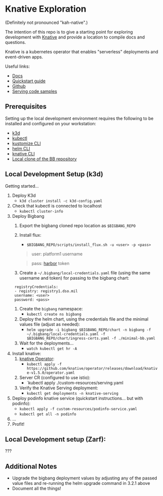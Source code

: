 # Knative Exploration
(Definitely not pronounced "kah-native".)

The intention of this repo is to give a starting point for exploring development with [Knative](https://knative.dev/docs/) and provide a location to compile docs and questions.

Knative is a kubernetes operator that enables "serverless" deployments and event-driven apps.

Useful links:
* [Docs](https://knative.dev/docs/)
* [Quickstart guide](https://knative.dev/docs/getting-started/quickstart-install/)
* [Github](https://github.com/knative/docs)
* [Serving code samples](https://knative.dev/docs/samples/serving/)

## Prerequisites
Setting up the local development environment requires the following to be installed and configured on your workstation:
* [k3d](https://k3d.io/v5.4.3/#installation)
* [kubectl](https://kubernetes.io/docs/tasks/tools/install-kubectl-macos/)
* [kustomize CLI](https://kubectl.docs.kubernetes.io/installation/kustomize/)
* [helm CLI](https://helm.sh/docs/intro/install/)
* [knative CLI](https://knative.dev/docs/getting-started/quickstart-install/)
* [Local clone of the BB repository](https://repo1.dso.mil/platform-one/big-bang/bigbang)

## Local Development Setup (k3d)
Getting started...
1. Deploy K3d
   * `k3d cluster install -c k3d-config.yaml`
1. Check that kubectl is connected to localhost
   * `kubectl cluster-info`
1. Deploy Bigbang
   1. Export the bigbang cloned repo location as `$BIGBANG_REPO`
   2. Install flux:
      * `$BIGBANG_REPO/scripts/install_flux.sh -u <user> -p <pass>`
      > user: platform1 username

      > pass: [harbor](https://registry1.dso.mil/harbor/projects) token
   3. Create a `~/.bigbang/local-credentials.yaml` file (using the same username and token) for passing to the bigbang chart:
   ```
    registryCredentials:
    - registry: registry1.dso.mil
    username: <user>
    password: <pass>
   ```
   1. Create the `bigbang` namespace:
      *  `kubectl create ns bigbang`
   2. Deploy the helm chart, using the credentials file and the minimal values file (adjust as needed):
      *  `helm upgrade -i bigbang $BIGBANG_REPO/chart -n bigbang -f ~/.bigbang/local-credentials.yaml -f $BIGBANG_REPO/chart/ingress-certs.yaml -f ./minimal-bb.yaml`
   3. Wait for the deployments...
      * `watch kubectl get hr -A`
2. Install knative:
   1. [knative Operator](https://knative.dev/docs/install/operator/knative-with-operators/):
      * `kubectl apply -f https://github.com/knative/operator/releases/download/knative-v1.5.0/operator.yaml`
   1. Server CR (configured to use istio):
      * `kubectl apply ./custom-resources/serving.yaml
   1. Verify the Knative Serving deployment:
      * `kubectl get deployments -n knative-serving`
3. Deploy podinfo knative service (quickstart instructions... but with podinfo):
   * `kubectl apply -f custom-resources/podinfo-service.yaml`
   * `kubectl get all -n podinfo`
4. ...
5. Profit!

## Local Development setup (Zarf):
???

## Additional Notes
* Upgrade the bigbang deployment values by adjusting any of the passed value files and re-running the helm upgrade command in 3.2.1 above
* Document all the things!